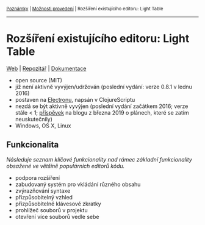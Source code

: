 <sub>[Poznámky](../README.md)
| [Možnosti provedení](README.md)
| Rozšíření existujícího editoru: Light Table
<sub>

---

# Rozšíření existujícího editoru: Light Table

[Web](http://lighttable.com)
| [Repozitář](https://github.com/LightTable/LightTable)
| [Dokumentace](http://docs.lighttable.com)

- open source (MIT)
- již není aktivně vyvýjen/udržován (poslední vydání: verze 0.8.1 v lednu 2016)
- postaven na [Electronu](electron.md), napsán v ClojureScriptu
- nezdá se být aktivně vyvýjen (poslední vydání začátkem 2016; verze stále < 1;
    [příspěvek](http://lighttable.com/2019/03/31/New-year-old-plans/) na blogu z
    března 2019 o plánech, které se zatím neuskutečnily)
- Windows, OS X, Linux

## Funkcionalita

*Následuje seznam klíčové funkcionality nad rámec základní funkcionality
obsažené ve většině populárních editorů kódu.*

- podpora rozšíření
- zabudovaný systém pro vkládání různého obsahu
- zvýrazňování syntaxe
- přizpůsobitelný vzhled
- přizpůsobitelné klávesové zkratky
- prohlížeč souborů v projektu
- otevření více souborů vedle sebe
